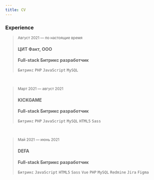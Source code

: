 ```yaml
---
title: CV
---
```


### Experience

> <small>Август 2021 — по настоящие время</small>
> #### ЦИТ Факт, ООО
> <!-- fact.digital -->
> 
> **Full-stack Битрикс разработчик**
> 
> `Битрикс` `PHP` `JavaScript` `MySQL`

<br>

> <small>Март 2021 — август 2021</small>
> #### KICKGAME
> <!-- kick.game -->
> 
> **Full-stack Битрикс разработчик**
> 
> `Битрикс` `PHP` `JavaScript` `MySQL` `HTML5` `Sass`

<br>

> <small>Май 2021 — июнь 2021</small>
> #### DEFA
> <!-- defa.ru -->
>
> **Full-stack Битрикс разработчик**
>
> `Битрикс` `JavaScript` `HTML5` `Sass` `Vue` `PHP` `MySQL` `Redmine` `Jira` `Figma`

<br><br><br>
